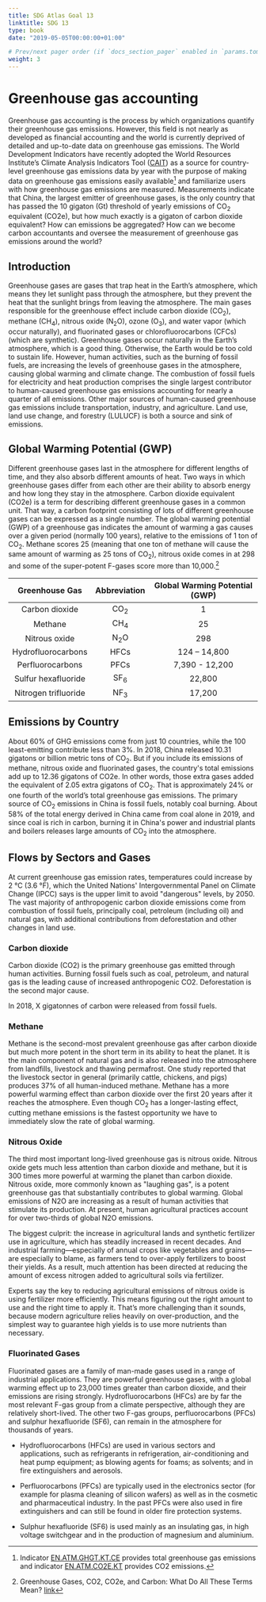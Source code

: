 ```yaml
---
title: SDG Atlas Goal 13
linktitle: SDG 13
type: book
date: "2019-05-05T00:00:00+01:00"

# Prev/next pager order (if `docs_section_pager` enabled in `params.toml`)
weight: 3
---
```


# Greenhouse gas accounting

Greenhouse gas accounting is the process by which organizations quantify their greenhouse gas emissions. However, this field is not nearly as developed as financial accounting and the world is currently deprived of detailed and up-to-date data on greenhouse gas emissions. The World Development Indicators have recently adopted the World Resources Institute’s Climate Analysis Indicators Tool ([CAIT](https://www.climatewatchdata.org/ghg-emissions)) as a source for country-level greenhouse gas emissions data by year with the purpose of making data on greenhouse gas emissions easily available[^1] and familiarize users with how greenhouse gas emissions are measured. Measurements indicate that China, the largest emitter of greenhouse gases, is the only country that has passed the 10 gigaton (Gt) threshold of yearly emissions of CO<sub>2</sub> equivalent (CO2e), but how much exactly is a gigaton of carbon dioxide equivalent? How can emissions be aggregated? How can we become carbon accountants and oversee the measurement of greenhouse gas emissions around the world?

[^1]: Indicator [EN.ATM.GHGT.KT.CE](https://data.worldbank.org/indicator/EN.ATM.GHGT.KT.CE?end=2018&start=1990) provides total greenhouse gas emissions and indicator [EN.ATM.CO2E.KT](https://data.worldbank.org/indicator/EN.ATM.CO2E.KT?end=2018&start=1990) provides CO2 emissions.

<div class="flourish-embed flourish-hierarchy" data-src="visualisation/7431831"><script src="https://public.flourish.studio/resources/embed.js"></script></div>

## Introduction

Greenhouse gases are gases that trap heat in the Earth’s atmosphere, which means they let sunlight pass through the atmosphere, but they prevent the heat that the sunlight brings from leaving the atmosphere. The main gases responsible for the greenhouse effect include carbon dioxide (CO<sub>2</sub>), methane (CH<sub>4</sub>), nitrous oxide (N<sub>2</sub>O), ozone (O<sub>3</sub>), and water vapor (which occur naturally), and fluorinated gases or chlorofluorocarbons (CFCs) (which are synthetic). Greenhouse gases occur naturally in the Earth’s atmosphere, which is a good thing. Otherwise, the Earth would be too cold to sustain life. However, human activities, such as the burning of fossil fuels, are increasing the levels of greenhouse gases in the atmosphere, causing global warming and climate change. The combustion of fossil fuels for electricity and heat production comprises the single largest contributor to human-caused greenhouse gas emissions accounting for nearly a quarter of all emissions. Other major sources of human-caused greenhouse gas emissions include transportation, industry, and agriculture. Land use, land use change, and forestry (LULUCF) is both a source and sink of emissions.

<div class="flourish-embed" data-src="story/999382"><script src="https://public.flourish.studio/resources/embed.js"></script></div>

## Global Warming Potential (GWP)

Different greenhouse gases last in the atmosphere for different lengths of time, and they also absorb different amounts of heat. Two ways in which greenhouse gases differ from each other are their ability to absorb energy and how long they stay in the atmosphere. Carbon dioxide equivalent (CO2e) is a term for describing different greenhouse gases in a common unit. That way, a carbon footprint consisting of lots of different greenhouse gases can be expressed as a single number. The global warming potential (GWP) of a greenhouse gas indicates the amount of warming a gas causes over a given period (normally 100 years), relative to the emissions of 1 ton of CO<sub>2</sub>. Methane scores 25 (meaning that one ton of methane will cause the same amount of warming as 25 tons of CO<sub>2</sub>), nitrous oxide comes in at 298 and some of the super-potent F-gases score more than 10,000.[^2]

[^2]: Greenhouse Gases, CO2, CO2e, and Carbon: What Do All These Terms Mean? [link](https://ecometrica.com/assets/GHGs-CO2-CO2e-and-Carbon-What-Do-These-Mean-v2.1.pdf)

|    Greenhouse Gas    	| Abbreviation 	| Global Warming Potential (GWP) 	|
|:--------------------:	|:------------:	|:------------------------------:	|
|    Carbon dioxide    	|      CO<sub>2</sub>     	|                1               	|
|        Methane       	|      CH<sub>4</sub>     	|               25               	|
|     Nitrous oxide    	|     N<sub>2</sub>O     	|               298              	|
|  Hydrofluorocarbons  	|     HFCs     	|          124 – 14,800          	|
|   Perfluorocarbons   	|     PFCs     	|         7,390 - 12,200         	|
|  Sulfur hexafluoride 	|     SF<sub>6</sub>     	|             22,800             	|
| Nitrogen trifluoride 	|      NF<sub>3</sub>     	|             17,200             	|

## Emissions by Country

About 60&#37; of GHG emissions come from just 10 countries, while the 100 least-emitting contribute less than 3%. In 2018, China released 10.31 gigatons or billion metric tons of CO<sub>2</sub>. But if you include its emissions of methane, nitrous oxide and fluorinated gases, the country's total emissions add up to 12.36 gigatons of CO2e. In other words, those extra gases added the equivalent of 2.05 extra gigatons of CO<sub>2</sub>. That is approximately 24% or one fourth of the world’s total greenhouse gas emissions. The primary source of CO<sub>2</sub> emissions in China is fossil fuels, notably coal burning. About 58% of the total energy derived in China came from coal alone in 2019, and since coal is rich in carbon, burning it in China's power and industrial plants and boilers releases large amounts of CO<sub>2</sub> into the atmosphere.

<div class="flourish-embed" data-src="story/998814"><script src="https://public.flourish.studio/resources/embed.js"></script></div>

## Flows by Sectors and Gases

At current greenhouse gas emission rates, temperatures could increase by 2 °C (3.6 °F), which the United Nations' Intergovernmental Panel on Climate Change (IPCC) says is the upper limit to avoid "dangerous" levels, by 2050. The vast majority of anthropogenic carbon dioxide emissions come from combustion of fossil fuels, principally coal, petroleum (including oil) and natural gas, with additional contributions from deforestation and other changes in land use.

<div class="flourish-embed flourish-sankey" data-src="visualisation/7509030"><script src="https://public.flourish.studio/resources/embed.js"></script></div>

### Carbon dioxide

Carbon dioxide (CO2) is the primary greenhouse gas emitted through human activities. Burning fossil fuels such as coal, petroleum, and natural gas is the leading cause of increased anthropogenic CO2. Deforestation is the second major cause. 

In 2018, X gigatonnes of carbon were released from fossil fuels. 

### Methane

Methane is the second-most prevalent greenhouse gas after carbon dioxide but much more potent in the short term in its ability to heat the planet. It is the main component of natural gas and is also released into the atmosphere from landfills, livestock and thawing permafrost. One study reported that the livestock sector in general (primarily cattle, chickens, and pigs) produces 37% of all human-induced methane. Methane has a more powerful warming effect than carbon dioxide over the first 20 years after it reaches the atmosphere. Even though CO<sub>2</sub> has a longer-lasting effect, cutting methane emissions is the fastest opportunity we have to immediately slow the rate of global warming. 

### Nitrous Oxide

The third most important long-lived greenhouse gas is nitrous oxide. Nitrous oxide gets much less attention than carbon dioxide and methane, but it is 300 times more powerful at warming the planet than carbon dioxide. Nitrous oxide, more commonly known as "laughing gas", is a potent greenhouse gas that substantially contributes to global warming. Global emissions of N2O are increasing as a result of human activities that stimulate its production. At present, human agricultural practices account for over two-thirds of global N2O emissions. 

The biggest culprit: the increase in agricultural lands and synthetic fertilizer use in agriculture, which has steadily increased in recent decades. And industrial farming—especially of annual crops like vegetables and grains—are especially to blame, as farmers tend to over-apply fertilizers to boost their yields. As a result, much attention has been directed at reducing the amount of excess nitrogen added to agricultural soils via fertilizer.

Experts say the key to reducing agricultural emissions of nitrous oxide is using fertilizer more efficiently. This means figuring out the right amount to use and the right time to apply it. That’s more challenging than it sounds, because modern agriculture relies heavily on over-production, and the simplest way to guarantee high yields is to use more nutrients than necessary.

### Fluorinated Gases

Fluorinated gases are a family of man-made gases used in a range of industrial applications. They are powerful greenhouse gases, with a global warming effect up to 23,000 times greater than carbon dioxide, and their emissions are rising strongly. Hydrofluorocarbons (HFCs) are by far the most relevant F-gas group from a climate perspective, although they are relatively short-lived. The other two F-gas groups, perfluorocarbons (PFCs) and sulphur hexafluoride (SF6), can remain in the atmosphere for thousands of years.

* Hydrofluorocarbons (HFCs) are used in various sectors and applications, such as refrigerants in refrigeration, air-conditioning and heat pump equipment; as blowing agents for foams; as solvents; and in fire extinguishers and aerosols.

* Perfluorocarbons (PFCs) are typically used in the electronics sector (for example for plasma cleaning of silicon wafers) as well as in the cosmetic and pharmaceutical industry. In the past PFCs were also used in fire extinguishers and can still be found in older fire protection systems.

* Sulphur hexafluoride (SF6) is used mainly as an insulating gas, in high voltage switchgear and in the production of magnesium and aluminium.
